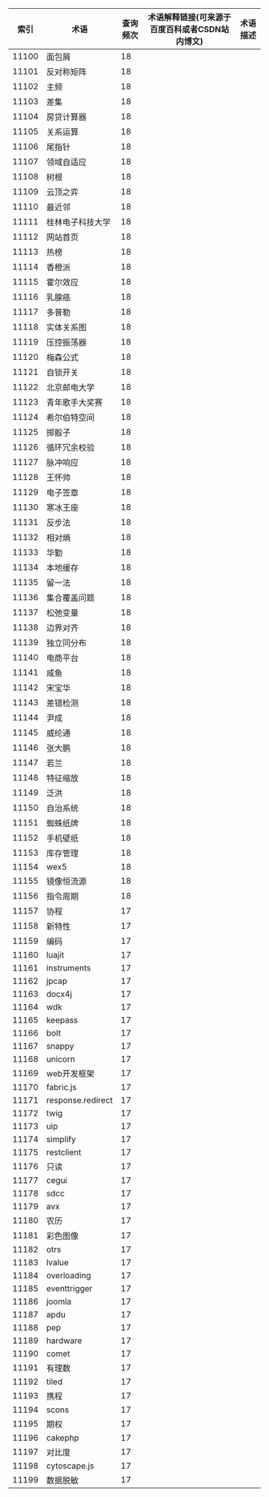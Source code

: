 | 索引    | 术语                | 查询频次 | 术语解释链接(可来源于百度百科或者CSDN站内博文) | 术语描述 |
| ----- | ----------------- | ---- | -------------------------- | ---- |
| 11100 | 面包屑               | 18   |                            |      |
| 11101 | 反对称矩阵             | 18   |                            |      |
| 11102 | 主频                | 18   |                            |      |
| 11103 | 差集                | 18   |                            |      |
| 11104 | 房贷计算器             | 18   |                            |      |
| 11105 | 关系运算              | 18   |                            |      |
| 11106 | 尾指针               | 18   |                            |      |
| 11107 | 领域自适应             | 18   |                            |      |
| 11108 | 树根                | 18   |                            |      |
| 11109 | 云顶之弈              | 18   |                            |      |
| 11110 | 最近邻               | 18   |                            |      |
| 11111 | 桂林电子科技大学          | 18   |                            |      |
| 11112 | 网站首页              | 18   |                            |      |
| 11113 | 热榜                | 18   |                            |      |
| 11114 | 香橙派               | 18   |                            |      |
| 11115 | 霍尔效应              | 18   |                            |      |
| 11116 | 乳腺癌               | 18   |                            |      |
| 11117 | 多普勒               | 18   |                            |      |
| 11118 | 实体关系图             | 18   |                            |      |
| 11119 | 压控振荡器             | 18   |                            |      |
| 11120 | 梅森公式              | 18   |                            |      |
| 11121 | 自锁开关              | 18   |                            |      |
| 11122 | 北京邮电大学            | 18   |                            |      |
| 11123 | 青年歌手大奖赛           | 18   |                            |      |
| 11124 | 希尔伯特空间            | 18   |                            |      |
| 11125 | 掷骰子               | 18   |                            |      |
| 11126 | 循环冗余校验            | 18   |                            |      |
| 11127 | 脉冲响应              | 18   |                            |      |
| 11128 | 王怀帅               | 18   |                            |      |
| 11129 | 电子签章              | 18   |                            |      |
| 11130 | 寒冰王座              | 18   |                            |      |
| 11131 | 反步法               | 18   |                            |      |
| 11132 | 相对熵               | 18   |                            |      |
| 11133 | 华勤                | 18   |                            |      |
| 11134 | 本地缓存              | 18   |                            |      |
| 11135 | 留一法               | 18   |                            |      |
| 11136 | 集合覆盖问题            | 18   |                            |      |
| 11137 | 松弛变量              | 18   |                            |      |
| 11138 | 边界对齐              | 18   |                            |      |
| 11139 | 独立同分布             | 18   |                            |      |
| 11140 | 电商平台              | 18   |                            |      |
| 11141 | 咸鱼                | 18   |                            |      |
| 11142 | 宋宝华               | 18   |                            |      |
| 11143 | 差错检测              | 18   |                            |      |
| 11144 | 尹成                | 18   |                            |      |
| 11145 | 威纶通               | 18   |                            |      |
| 11146 | 张大鹏               | 18   |                            |      |
| 11147 | 若兰                | 18   |                            |      |
| 11148 | 特征缩放              | 18   |                            |      |
| 11149 | 泛洪                | 18   |                            |      |
| 11150 | 自治系统              | 18   |                            |      |
| 11151 | 蜘蛛纸牌              | 18   |                            |      |
| 11152 | 手机壁纸              | 18   |                            |      |
| 11153 | 库存管理              | 18   |                            |      |
| 11154 | wex5              | 18   |                            |      |
| 11155 | 镜像恒流源             | 18   |                            |      |
| 11156 | 指令周期              | 18   |                            |      |
| 11157 | 协程                | 17   |                            |      |
| 11158 | 新特性               | 17   |                            |      |
| 11159 | 编码                | 17   |                            |      |
| 11160 | luajit            | 17   |                            |      |
| 11161 | instruments       | 17   |                            |      |
| 11162 | jpcap             | 17   |                            |      |
| 11163 | docx4j            | 17   |                            |      |
| 11164 | wdk               | 17   |                            |      |
| 11165 | keepass           | 17   |                            |      |
| 11166 | bolt              | 17   |                            |      |
| 11167 | snappy            | 17   |                            |      |
| 11168 | unicorn           | 17   |                            |      |
| 11169 | web开发框架           | 17   |                            |      |
| 11170 | fabric.js         | 17   |                            |      |
| 11171 | response.redirect | 17   |                            |      |
| 11172 | twig              | 17   |                            |      |
| 11173 | uip               | 17   |                            |      |
| 11174 | simplify          | 17   |                            |      |
| 11175 | restclient        | 17   |                            |      |
| 11176 | 只读                | 17   |                            |      |
| 11177 | cegui             | 17   |                            |      |
| 11178 | sdcc              | 17   |                            |      |
| 11179 | avx               | 17   |                            |      |
| 11180 | 农历                | 17   |                            |      |
| 11181 | 彩色图像              | 17   |                            |      |
| 11182 | otrs              | 17   |                            |      |
| 11183 | lvalue            | 17   |                            |      |
| 11184 | overloading       | 17   |                            |      |
| 11185 | eventtrigger      | 17   |                            |      |
| 11186 | joomla            | 17   |                            |      |
| 11187 | apdu              | 17   |                            |      |
| 11188 | pep               | 17   |                            |      |
| 11189 | hardware          | 17   |                            |      |
| 11190 | comet             | 17   |                            |      |
| 11191 | 有理数               | 17   |                            |      |
| 11192 | tiled             | 17   |                            |      |
| 11193 | 携程                | 17   |                            |      |
| 11194 | scons             | 17   |                            |      |
| 11195 | 期权                | 17   |                            |      |
| 11196 | cakephp           | 17   |                            |      |
| 11197 | 对比度               | 17   |                            |      |
| 11198 | cytoscape.js      | 17   |                            |      |
| 11199 | 数据脱敏              | 17   |                            |      |
